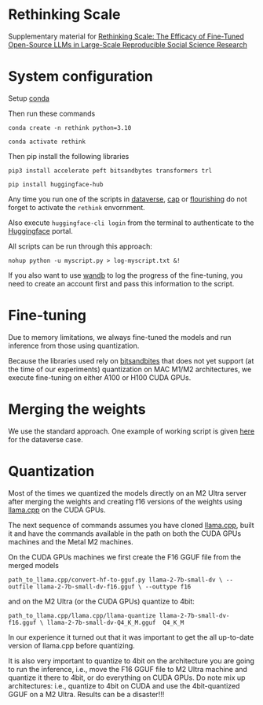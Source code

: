 # Rethinking Scale
Supplementary material for [Rethinking Scale: The Efficacy of Fine-Tuned Open-Source LLMs in Large-Scale Reproducible Social Science Research](https://arxiv.org/abs/2411.00890)


# System configuration

Setup [conda](https://docs.anaconda.com/miniconda/)

Then run these commands 

`conda create -n rethink python=3.10`

`conda activate rethink`

Then pip install the following libraries

`pip3 install accelerate peft bitsandbytes transformers trl`

`pip install huggingface-hub`

Any time you run one of the scripts in [dataverse](dataverse), [cap](cap) or [flourishing](flourishing) do not forget to activate the `rethink` envornment.

Also execute `huggingface-cli login` from the terminal to authenticate to the [Huggingface](https://huggingface.co) portal.

All scripts can be run through this approach:

`nohup python -u myscript.py > log-myscript.txt &!`

If you also want to use [wandb](https://wandb.ai/) to log the progress of the fine-tuning, you need to create an account first and pass this information to the script.

# Fine-tuning 
Due to memory limitations, we always fine-tuned the models and run inference from those using quantization.

Because the libraries used rely on [bitsandbites](https://github.com/bitsandbytes-foundation/bitsandbytes) that does not yet support (at the time of our experiments) quantization on MAC M1/M2 architectures, we execute fine-tuning on either A100 or H100 CUDA GPUs.


# Merging the weights
We use the standard approach. One example of working script is given [here](dataverse/merge-weights-small.py) for the dataverse case.

# Quantization
Most of the times we quantized the models directly on an M2 Ultra server after merging the weights and creating f16 versions of the weights using [llama.cpp](https://github.com/ggerganov/llama.cpp) on the CUDA GPUs.

The next sequence of commands assumes you have cloned [llama.cpp](https://github.com/ggerganov/llama.cpp), built it and have the commands available in the path on both the CUDA GPUs machines and the Metal M2 machines.

On the CUDA GPUs machines we first create the F16 GGUF file from the merged models

`path_to_llama.cpp/convert-hf-to-gguf.py llama-2-7b-small-dv \
    --outfile llama-2-7b-small-dv-f16.gguf \
    --outtype f16`

and on the M2 Ultra (or the CUDA GPUs) quantize to 4bit:

`path_to_llama.cpp/llama.cpp/llama-quantize llama-2-7b-small-dv-f16.gguf \
    llama-2-7b-small-dv-Q4_K_M.gguf  Q4_K_M` 

In our experience it turned out that it was important to get the all up-to-date version of llama.cpp before quantizing. 

It is also very important to quantize to 4bit on the architecture you are going to run the inference, i.e., move the F16 GGUF file to M2 Ultra machine and quantize it there to 4bit, or do everything on CUDA GPUs. Do note mix up architectures: i.e., quantize to 4bit on CUDA and use the 4bit-quantized GGUF on a M2 Ultra. Results can be a disaster!!!

